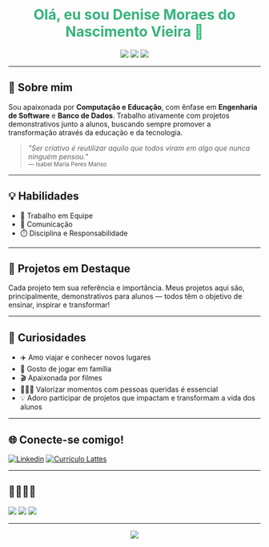 <!-- Profile README for deniaulainfead23 -->

<h1 align="center" style="color:#35b37c;">Olá, eu sou Denise Moraes do Nascimento Vieira 👋</h1>
<p align="center">
  <img src="https://img.shields.io/badge/Computação-Educação-35b37c?style=for-the-badge" />
  <img src="https://img.shields.io/badge/Engenharia%20de%20Software-Banco%20de%20Dados-4cb0ec?style=for-the-badge" />
  <img src="https://img.shields.io/badge/Amante-Tecnologia%20e%20Educação-ff7f50?style=for-the-badge" />
</p>

---

## 🚀 Sobre mim

Sou apaixonada por **Computação e Educação**, com ênfase em **Engenharia de Software** e **Banco de Dados**. Trabalho ativamente com projetos demonstrativos junto a alunos, buscando sempre promover a transformação através da educação e da tecnologia.

> _"Ser criativo é reutilizar aquilo que todos viram em algo que nunca ninguém pensou."_  
> <sub>— Isabel Maria Peres Manso</sub>

---

## 💡 Habilidades

* 👫 Trabalho em Equipe
* 💬 Comunicação
* ⏱️ Disciplina e Responsabilidade

---

## 🌟 Projetos em Destaque

Cada projeto tem sua referência e importância. Meus projetos aqui são, principalmente, demonstrativos para alunos — todos têm o objetivo de ensinar, inspirar e transformar!

---

## 🎉 Curiosidades

* ✈️ Amo viajar e conhecer novos lugares
* 🎲 Gosto de jogar em família
* 🎬 Apaixonada por filmes
* 👩‍👧‍👦 Valorizar momentos com pessoas queridas é essencial
* 💡 Adoro participar de projetos que impactam e transformam a vida dos alunos

---

## 🌐 Conecte-se comigo!

[![Linkedin](https://img.shields.io/badge/LinkedIn-4481c3?style=for-the-badge&logo=linkedin&logoColor=white)](https://www.linkedin.com/in/denise-moraes-do-nascimento-vieira-4206763b/)
[![Currículo Lattes](https://img.shields.io/badge/CV-Lattes-35b37c?style=for-the-badge&logo=data:image/svg+xml;base64,PHN2ZyBmaWxsPSIjZmZmIiB2aWV3Qm94PSIwIDAgMjQgMjQiPjxyZWN0IHdpZHRoPSIxOC41IiBoZWlnaHQ9IjMiIHg9IjMuNSIgeT0iNC41Ii8+PHJlY3Qgd2lkdGg9IjE4LjUiIGhlaWdodD0iMyIgeD0iMy41IiB5PSIxNi41Ii8+PC9zdmc+)](http://lattes.cnpq.br/9295508265219797)

---

## 💚💙💗🧡
<p>
  <img src="https://img.shields.io/badge/Viva%20a%20Tecnologia%20e%20a%20Educação-35b37c?style=flat-square" />
  <img src="https://img.shields.io/badge/Compartilhar%20Conhecimento-4cb0ec?style=flat-square" />
  <img src="https://img.shields.io/badge/Transformar%20Vidas-ff7f50?style=flat-square" />
</p>

---

<div align="center">
  <img src="https://github-readme-stats.vercel.app/api?username=deniaulainfead23&show_icons=true&theme=vue-dark&hide_border=true&hide_title=true" />
</div>
